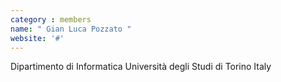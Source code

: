 ```yaml
---
category : members
name: " Gian Luca Pozzato " 
website: '#'
---
```

Dipartimento di Informatica
Università degli Studi di Torino
Italy

